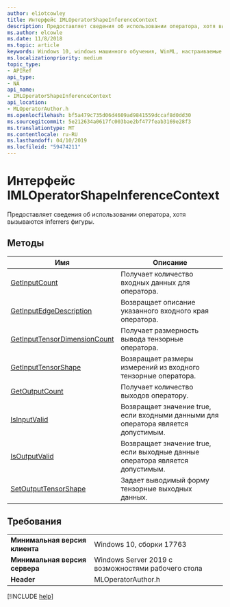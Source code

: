 ```yaml
---
author: eliotcowley
title: Интерфейс IMLOperatorShapeInferenceContext
description: Предоставляет сведения об использовании оператора, хотя вызываются inferrers фигуры.
ms.author: elcowle
ms.date: 11/8/2018
ms.topic: article
keywords: Windows 10, windows машинного обучения, WinML, настраиваемые операторы, IMLOperatorShapeInferenceContext
ms.localizationpriority: medium
topic_type:
- APIRef
api_type:
- NA
api_name:
- IMLOperatorShapeInferenceContext
api_location:
- MLOperatorAuthor.h
ms.openlocfilehash: bf5a479c735d06d4609ad9841559dccaf8d0dd30
ms.sourcegitcommit: 5e212634a0617fc003bae2bf477feab3169e28f3
ms.translationtype: MT
ms.contentlocale: ru-RU
ms.lasthandoff: 04/10/2019
ms.locfileid: "59474211"
---
```

# <a name="imloperatorshapeinferencecontext-interface"></a>Интерфейс IMLOperatorShapeInferenceContext

Предоставляет сведения об использовании оператора, хотя вызываются inferrers фигуры.

## <a name="methods"></a>Методы

| Имя | Описание |
|------|-------------|
| [GetInputCount](IMLOperatorShapeInferenceContext_GetInputCount.md) | Получает количество входных данных для оператора. |
| [GetInputEdgeDescription](IMLOperatorShapeInferenceContext_GetInputEdgeDescription.md) | Возвращает описание указанного входного края оператора. |
| [GetInputTensorDimensionCount](IMLOperatorShapeInferenceContext_GetInputTensorDimensionCount.md) | Получает размерность вывода тензорные оператора. |
| [GetInputTensorShape](IMLOperatorShapeInferenceContext_GetInputTensorShape.md) | Возвращает размеры измерений из входного тензорные оператора. |
| [GetOutputCount](IMLOperatorShapeInferenceContext_GetOutputCount.md) | Получает количество выходов оператору. |
| [IsInputValid](IMLOperatorShapeInferenceContext_IsInputValid.md) | Возвращает значение true, если входными данными для оператора является допустимым. |
| [IsOutputValid](IMLOperatorShapeInferenceContext_IsOutputValid.md) | Возвращает значение true, если выходные данные оператора является допустимым. |
| [SetOutputTensorShape](IMLOperatorShapeInferenceContext_SetOutputTensorShape.md) | Задает выводимый форму тензорные выходных данных. |

## <a name="requirements"></a>Требования

| | |
|-|-|
| **Минимальная версия клиента** | Windows 10, сборки 17763 |
| **Минимальная версия сервера** | Windows Server 2019 с возможностями рабочего стола |
| **Header** | MLOperatorAuthor.h |

[!INCLUDE [help](../includes/get-help.md)]
